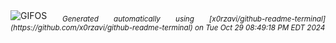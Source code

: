 <div align="justify">
<picture>
    <source media="(prefers-color-scheme: dark)" srcset="https://i.ibb.co/VLVsKxb/output-gif.gif">
    <source media="(prefers-color-scheme: light)" srcset="https://i.ibb.co/VLVsKxb/output-gif.gif">
    <img alt="GIFOS" src="https://i.ibb.co/VLVsKxb/output-gif.gif">
</picture>
<sub><i>Generated automatically using [x0rzavi/github-readme-terminal](https://github.com/x0rzavi/github-readme-terminal) on Tue Oct 29 08:49:18 PM EDT 2024</i></sub>
</div>

<!--  -->